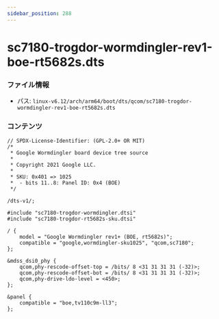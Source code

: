```yaml
---
sidebar_position: 288
---
```

# sc7180-trogdor-wormdingler-rev1-boe-rt5682s.dts

### ファイル情報

- パス: `linux-v6.12/arch/arm64/boot/dts/qcom/sc7180-trogdor-wormdingler-rev1-boe-rt5682s.dts`

### コンテンツ

```dts
// SPDX-License-Identifier: (GPL-2.0+ OR MIT)
/*
 * Google Wormdingler board device tree source
 *
 * Copyright 2021 Google LLC.
 *
 * SKU: 0x401 => 1025
 *  - bits 11..8: Panel ID: 0x4 (BOE)
 */

/dts-v1/;

#include "sc7180-trogdor-wormdingler.dtsi"
#include "sc7180-trogdor-rt5682s-sku.dtsi"

/ {
	model = "Google Wormdingler rev1+ (BOE, rt5682s)";
	compatible = "google,wormdingler-sku1025", "qcom,sc7180";
};

&mdss_dsi0_phy {
	qcom,phy-rescode-offset-top = /bits/ 8 <31 31 31 31 (-32)>;
	qcom,phy-rescode-offset-bot = /bits/ 8 <31 31 31 31 (-32)>;
	qcom,phy-drive-ldo-level = <450>;
};

&panel {
	compatible = "boe,tv110c9m-ll3";
};

```
